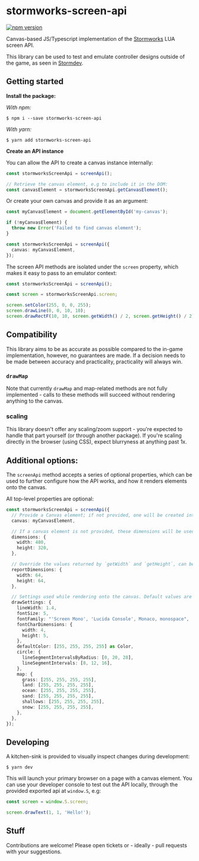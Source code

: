# stormworks-screen-api

[![npm version](https://badge.fury.io/js/stormworks-screen-api.svg)](https://badge.fury.io/js/stormworks-screen-api)

Canvas-based JS/Typescript implementation of the [Stormworks](https://store.steampowered.com/app/573090/Stormworks_Build_and_Rescue/) LUA screen API.

This library can be used to test and emulate controller designs outside of the game, as seen in [Stormdev](https://stormdev.vercel.app/).

## Getting started

**Install the package:**

_With npm:_

```shell
$ npm i --save stormworks-screen-api
```

_With yarn:_

```shell
$ yarn add stormworks-screen-api
```

**Create an API instance**

You can allow the API to create a canvas instance internally:

```ts
const stormworksScreenApi = screenApi();

// Retrieve the canvas element, e.g to include it in the DOM:
const canvasElement = stormworksScreenApi.getCanvasElement();
```

Or create your own canvas and provide it as an argument:

```ts
const myCanvasElement = document.getElementById('my-canvas');

if (!myCanvasElement) {
  throw new Error('Failed to find canvas element');
}

const stormworksScreenApi = screenApi({
  canvas: myCanvasElement,
});
```

The screen API methods are isolated under the `screen` property, which makes it easy to pass to an emulator context:

```ts
const stormworksScreenApi = screenApi();

const screen = stormworksScreenApi.screen;

screen.setColor(255, 0, 0, 255);
screen.drawLine(0, 0, 10, 10);
screen.drawRectF(10, 10, screen.getWidth() / 2, screen.getHeight() / 2);
```

## Compatibility

This library aims to be as accurate as possible compared to the in-game implementation, however, no guarantees are made. If a decision needs to be made between accuracy and practicality, practicality will always win.

### `drawMap`

Note that currently `drawMap` and map-related methods are not fully implemented - calls to these methods will succeed without rendering anything to the canvas.

### scaling

This library doesn't offer any scaling/zoom support - you're expected to handle that part yourself (or through another package). If you're scaling directly in the browser (using CSS), expect blurryness at anything past 1x.

## Additional options:

The `screenApi` method accepts a series of optional properties, which can be used to further configure how the API works, and how it renders elements onto the canvas.

All top-level properties are optional:

```ts
const stormworksScreenApi = screenApi({
  // Provide a Canvas element; if not provided, one will be created internally
  canvas: myCanvasElement,

  // If a canvas element is not provided, these dimensions will be used to create a new canvas:
  dimensions: {
    width: 480,
    height: 320,
  },

  // Override the values returned by `getWidth` and `getHeight`, can be used for emulation trickery:
  reportDimensions: {
    width: 64,
    height: 64,
  },

  // Settings used while rendering onto the canvas. Default values are shown here:
  drawSettings: {
    lineWidth: 1.4,
    fontSize: 5,
    fontFamily: "'Screen Mono', 'Lucida Console', Monaco, monospace",
    fontCharDimensions: {
      width: 4,
      height: 5,
    },
    defaultColor: [255, 255, 255, 255] as Color,
    circle: {
      lineSegmentIntervalsByRadius: [0, 20, 28],
      lineSegmentIntervals: [8, 12, 16],
    },
    map: {
      grass: [255, 255, 255, 255],
      land: [255, 255, 255, 255],
      ocean: [255, 255, 255, 255],
      sand: [255, 255, 255, 255],
      shallows: [255, 255, 255, 255],
      snow: [255, 255, 255, 255],
    },
  },
});
```

## Developing

A kitchen-sink is provided to visually inspect changes during development:

```shell
$ yarn dev
```

This will launch your primary browser on a page with a canvas element. You can use your developer console to test out the API locally, through the provided exported api at `window.S`, e.g:

```js
const screen = window.S.screen;

screen.drawText(1, 1, 'Hello!');
```

## Stuff

Contributions are welcome! Please open tickets or - ideally - pull requests with your suggestions.
